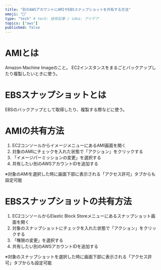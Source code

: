 ```yaml
---
title: "別のAWSアカウントにAMIやEBSスナップショットを共有する方法"
emoji: "🎃"
type: "tech" # tech: 技術記事 / idea: アイデア
topics: ["aws"]
published: false
---
```


# AMIとは
Amazon Machine Imageのこと。
EC2インスタンスをまるごとバックアップしたり複製したいときに使う。

# EBSスナップショットとは
EBSのバックアップとして取得したり、複製する際などに使う。

# AMIの共有方法
1. EC2コンソールからイメージメニューにあるAMI画面を開く
2. 対象のAMIにチェックを入れた状態で「アクション」をクリックする
3. 「イメージパーミッションの変更」を選択する
4. 共有したい別のAWSアカウントIDを追加する

※対象のAMIを選択した時に画面下部に表示される「アクセス許可」タブからも設定可能

# EBSスナップショットの共有方法
1. EC2コンソールからElastic Block Storeメニューにあるスナップショット画面を開く
2. 対象のスナップショットにチェックを入れた状態で「アクション」をクリックする
3. 「権限の変更」を選択する
4. 共有したい別のAWSアカウントIDを追加する

※対象のスナップショットを選択した時に画面下部に表示される「アクセス許可」タブからも設定可能